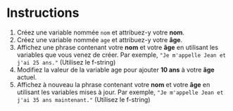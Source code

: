# Instructions  

1. Créez une variable nommée `nom` et attribuez-y votre **nom**.
2. Créez une variable nommée `age` et attribuez-y votre **âge**.
3. Affichez une phrase contenant votre **nom** et votre **âge** en utilisant les variables que vous venez de créer. Par exemple, `"Je m'appelle Jean et j'ai 25 ans."` (Utilisez le f-string)
4. Modifiez la valeur de la variable age pour ajouter **10 ans** à votre **âge** actuel.
5. Affichez à nouveau la phrase contenant votre **nom** et votre **âge** en utilisant les variables mises à jour. Par exemple, `"Je m'appelle Jean et j'ai 35 ans maintenant."` (Utilisez le f-string)
